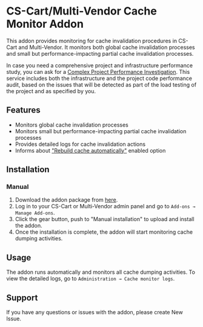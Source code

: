 # CS-Cart/Multi-Vendor Cache Monitor Addon

This addon provides monitoring for cache invalidation procedures in CS-Cart and Multi-Vendor. It monitors both global cache invalidation processes and small but performance-impacting partial cache invalidation processes.

In case you need a comprehensive project and infrastructure performance study, you can ask for a [Complex Project Performance Investigation](https://asaplab.io/services/complex-project-performance-investigation). This service includes both the infrastructure and the project code performance audit, based on the issues that will be detected as part of the load testing of the project and as specified by you.

## Features

- Monitors global cache invalidation processes
- Monitors small but performance-impacting partial cache invalidation processes
- Provides detailed logs for cache invalidation actions
- Informs about ["Rebuild cache automatically"](https://docs.scalesta.com/user-guide/cs-cart/disable-rebuild-cache-automatically/) enabled option

## Installation

### Manual 

1. Download the addon package from [here](#todo).
2. Log in to your CS-Cart or Multi-Vendor admin panel and go to `Add-ons → Manage Add-ons`.
3. Click the gear button, push to "Manual installation" to upload and install the addon.
4. Once the installation is complete, the addon will start monitoring cache dumping activities.

## Usage

The addon runs automatically and monitors all cache dumping activities. To view the detailed logs, go to `Administration → Cache monitor logs`.

## Support

If you have any questions or issues with the addon, please create New Issue.
